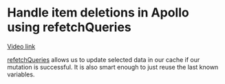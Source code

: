 # Handle item deletions in Apollo using refetchQueries

[Video link](https://www.egghead.io/lessons/egghead-handle-item-deletions-in-apollo-using-refetchqueries?pl=synchronize-client-and-server-state-in-react-using-apollo-client-a45b3b89)

<TimeStamp start="02:55" end="03:05">

[refetchQueries](https://www.apollographql.com/docs/react/data/refetching/#clientrefetchqueries) allows us to update selected data in our cache if our mutation is successful. It is also smart enough to just reuse the last known variables.

</TimeStamp>